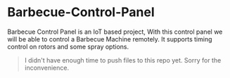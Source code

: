 # Barbecue-Control-Panel
Barbecue Control Panel is an IoT based project, With this control panel we will be able to control a Barbecue Machine remotely. It supports timing control on rotors and some spray options.

> I didn't have enough time to push files to this repo yet. Sorry for the inconvenience.